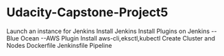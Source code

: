 # Udacity-Capstone-Project5

Launch an instance for Jenkins
Install Jenkins
Install Plugins on Jenkins --Blue Ocean --AWS Plugin
Install aws-cli,eksctl,kubectl
Create Cluster and Nodes
Dockerfile
Jenkinsfile
Pipeline
